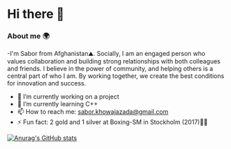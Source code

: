 # Hi there 👋

### About me 🌍
-I'm Sabor from Afghanistan⛰️.
Socially, I am an engaged person who values collaboration and building strong relationships with both colleagues and friends. I believe in the power of community, and helping others is a central part of who I am. By working together, we create the best conditions for innovation and success.

- 🔭 I’m currently working on a project
- 🌱 I’m currently learning C++
- 📫 How to reach me: sabor.khowajazada@gmail.com
- ⚡ Fun fact: 2 gold and 1 silver at Boxing-SM in Stockholm (2017)🥇🥊
  
[![Anurag's GitHub stats](https://github-readme-stats.vercel.app/api?username=Sabor100)](https://github.com/anuraghazra/github-readme-stats) 
